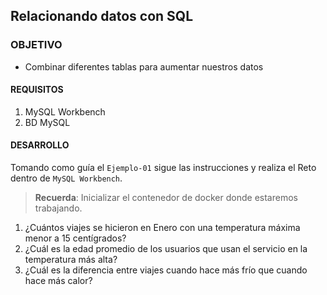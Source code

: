 ## Relacionando datos con SQL

### OBJETIVO 
 - Combinar diferentes tablas para aumentar nuestros datos

#### REQUISITOS 
1. MySQL Workbench
2. BD MySQL

#### DESARROLLO

Tomando como guía el `Ejemplo-01` sigue las instrucciones y realiza el Reto dentro de `MySQL Workbench`.

> **Recuerda**: Inicializar el contenedor de docker donde estaremos trabajando.  

1. ¿Cuántos viajes se hicieron en Enero con una temperatura máxima menor a 15 centígrados?
2. ¿Cuál es la edad promedio de los usuarios que usan el servicio en la temperatura más alta?
3. ¿Cuál es la diferencia entre viajes cuando hace más frío que cuando hace más calor?
